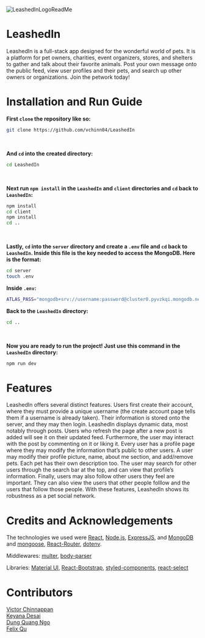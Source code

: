 ![LeashedInLogoReadMe](https://user-images.githubusercontent.com/72171345/205145514-2175a6e6-044f-4f84-959a-ef069ac2bbd0.png)
# LeashedIn
LeashedIn is a full-stack app designed for the wonderful world of pets. It is a platform for pet owners, charities, event organizers, stores, and shelters to gather and talk about their favorite animals. Post your own message onto the public feed, view user profiles and their pets, and search up other owners or organizations. Join the petwork today!

# Installation and Run Guide
**First ```clone``` the repository like so:** <br />
```sh
git clone https://github.com/vchinn04/LeashedIn
```
<br />

**And ```cd``` into the created directory:** <br />
```sh
cd LeashedIn 
```
<br />

**Next run ```npm install``` in the ```LeashedIn``` and ```client``` directories and ```cd``` back to ```LeashedIn```:** <br />
```sh
npm install
cd client 
npm install 
cd ..
```
<br />

**Lastly, ```cd``` into the ```server``` directory and create a ```.env``` file and ```cd``` back to ```LeashedIn```. Inside this file is the key needed to access the MongoDB. Here is the format:**

```sh
cd server
touch .env
```

**Inside ```.env```:**

```sh
ATLAS_PASS="mongodb+srv://username:password@cluster0.pyvzkqi.mongodb.net/?retryWrites=true&w=majority"
```
**Back to the ```LeashedIn``` directory:**

```sh
cd ..
```

<br />

**Now you are ready to run the project! Just use this command in the ```LeashedIn``` directory:** <br />
```sh
npm run dev
```

# Features
LeashedIn offers several distinct features. Users first create their account, where they must provide a unique username (the create account page tells them if a username is already taken). Their information is stored onto the server, and they may then login. LeashedIn displays dynamic data, most notably through posts. Users who refresh the page after a new post is added will see it on their updated feed. Furthermore, the user may interact with the post by commenting on it or liking it. Every user has a profile page where they may modify the information that’s public to other users. A user may modify their profile picture, name, about me section, and add/remove pets. Each pet has their own description too. The user may search for other users through the search bar at the top, and can view that profile’s information. Finally, users may also follow other users they feel are important. They can also view the users that other people folllow and the users that follow those people. With these features, LeashedIn shows its robustness as a pet social network.

# Credits and Acknowledgements
The technologies we used were [React](https://reactjs.org/), [Node.js](https://nodejs.org/en/), [ExpressJS](https://expressjs.com/), and [MongoDB](https://www.mongodb.com/home) and [mongoose](https://mongoosejs.com/), [React-Router](https://reactrouter.com/en/main), [dotenv](https://www.npmjs.com/package/dotenv).

Middlewares: [multer](https://www.npmjs.com/package/multer), [body-parser](https://www.npmjs.com/package/body-parser)

Libraries: [Material UI](https://mui.com/), [React-Bootstrap](https://react-bootstrap.github.io/), [styled-components](https://styled-components.com/), [react-select](https://react-select.com/home)

# Contributors
[Victor Chinnappan](https://github.com/vchinn04) <br />
[Keyana Desai](https://github.com/kdesai52) <br />
[Dung Quang Ngo](https://github.com/vaultdweller101) <br />
[Felix Qu](https://github.com/fequ830)

